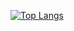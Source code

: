 [![Top Langs](https://github-readme-stats.vercel.app/api/top-langs/?username=xSurus)](https://github.com/anuraghazra/github-readme-stats)

